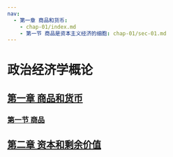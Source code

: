 ```yaml
---
nav:
  - 第一章 商品和货币:
    - chap-01/index.md
    - 第一节 商品是资本主义经济的细胞: chap-01/sec-01.md
---
```


# 政治经济学概论

## [第一章 商品和货币](./chap-01)

### [第一节 商品](./chap-01/sec-01)

## [第二章 资本和剩余价值](./chap-02)